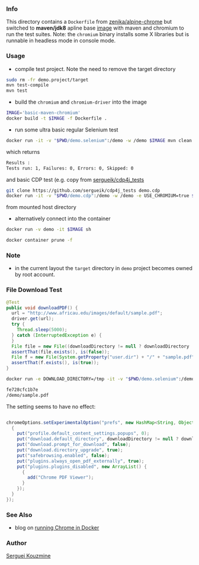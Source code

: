 ### Info

This directory contains a `Dockerfile` from [zenika/alpine-chrome](https://github.com/Zenika/alpine-chrome/blob/master/Dockerfile) but switched to __maven/jdk8__ apline base [image]( https://hub.docker.com/r/zenika/alpine-maven/tags) with maven and chromium to run the test suites. Note: the `chromium` binary installs some X libraries but is runnable in headless mode in console mode.

### Usage
* compile test project. Note the need to remove the target directory
```sh
sudo rm -fr demo.project/target
mvn test-compile
mvn test
```
* build the `chromium` and `chromium-driver` into the image
```sh
IMAGE='basic-maven-chromium'
docker build -t $IMAGE -f Dockerfile .
```
* run some ultra basic regular Selenium test 
```sh
docker run -it -v "$PWD/demo.selenium":/demo -w /demo $IMAGE mvn clean test
```
which returns
```sh
Results :
Tests run: 1, Failures: 0, Errors: 0, Skipped: 0
```
and basic CDP test (e.g. copy from [sergueik/cdp4j_tests](https://github.com/sergueik/cdp4j_tests)
```sh
git clone https://github.com/sergueik/cdp4j_tests demo.cdp
docker run -it -v "$PWD/demo.cdp":/demo -w /demo -e USE_CHROMIUM=true $IMAGE mvn clean test
```
from mounted host directory
* alternatively connect into the container
```sh
docker run -v demo -it $IMAGE sh
```
```sh
docker container prune -f
```
### Note

* in the current layout the `target` directory in `demo` project becomes owned by root account.

### File Download Test

```java
@Test
public void downloadPDF() {
  url = "http://www.africau.edu/images/default/sample.pdf";
  driver.get(url);
  try {
    Thread.sleep(5000);
  } catch (InterruptedException e) {
  }
  File file = new File((downloadDirectory != null ? downloadDirectory : "/tmp") + "/" + "sample.pdf");
  assertThat(file.exists(), is(false));
  File f = new File(System.getProperty("user.dir") + "/" + "sample.pdf");
  assertThat(f.exists(), is(true));
}
```
```sh
docker run -e DOWNLOAD_DIRECTORY=/tmp -it -v "$PWD/demo.selenium":/demo -w /demo $IMAGE mvn clean test ;  CONTAINER=$(docker container ls -a |grep 'basic-maven-chromium' | head -1 | cut -f1 -d ' '); docker container start $CONTAINER;docker exec -it $CONTAINER sh -c "find / -iname '*pdf' 2>/dev/null"
```
```sh
fe728cfc1b7e
/demo/sample.pdf
```
The setting seems to have no effect:
```java

chromeOptions.setExperimentalOption("prefs", new HashMap<String, Object>() {
  {
    put("profile.default_content_settings.popups", 0);
    put("download.default_directory", downloadDirectory != null ? downloadDirectory : "/tmp");
    put("download.prompt_for_download", false);
    put("download.directory_upgrade", true);
    put("safebrowsing.enabled", false);
    put("plugins.always_open_pdf_externally", true);
    put("plugins.plugins_disabled", new ArrayList() {
      {
        add("Chrome PDF Viewer");
      }
    });
  }
});
```


### See Also
 * blog on [running Chrome in Docker](https://medium.com/@sahajamit/can-selenium-chrome-dev-tools-recipe-works-inside-a-docker-container-afff92e9cce5)

### Author
[Serguei Kouzmine](kouzmine_serguei@yahoo.com)
